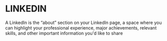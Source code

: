 # LINKEDIN
A LinkedIn  is the “about” section on your LinkedIn page, a space where you can highlight your professional experience, major achievements, relevant skills, and other important information you'd like to share
